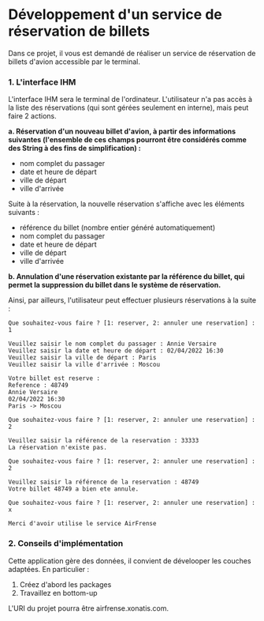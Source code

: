 # Développement d'un service de réservation de billets

Dans ce projet, il vous est demandé de réaliser un service de réservation de billets d'avion accessible par le terminal.

### 1. L'interface IHM

L'interface IHM sera le terminal de l'ordinateur. L'utilisateur n'a pas accès à la liste des réservations (qui sont gérées seulement en interne), mais peut faire 2 actions.

**a. Réservation d'un nouveau billet d'avion, à partir des informations suivantes (l'ensemble de ces champs pourront être considérés comme des String à des fins de simplification) :**

- nom complet du passager
- date et heure de départ
- ville de départ
- ville d'arrivée

Suite à la réservation, la nouvelle réservation s'affiche avec les éléments suivants :

- référence du billet (nombre entier généré automatiquement)
- nom complet du passager
- date et heure de départ
- ville de départ
- ville d'arrivée

**b. Annulation d'une réservation existante par la référence du billet, qui permet la suppression du billet dans le système de réservation.**

Ainsi, par ailleurs, l'utilisateur peut effectuer plusieurs réservations à la suite :

```
Que souhaitez-vous faire ? [1: reserver, 2: annuler une reservation] : 1

Veuillez saisir le nom complet du passager : Annie Versaire
Veuillez saisir la date et heure de départ : 02/04/2022 16:30
Veuillez saisir la ville de départ : Paris
Veuillez saisir la ville d'arrivée : Moscou

Votre billet est reserve :
Reference : 48749
Annie Versaire
02/04/2022 16:30
Paris -> Moscou

Que souhaitez-vous faire ? [1: reserver, 2: annuler une reservation] : 2

Veuillez saisir la référence de la reservation : 33333
La réservation n'existe pas.

Que souhaitez-vous faire ? [1: reserver, 2: annuler une reservation] : 2

Veuillez saisir la référence de la reservation : 48749
Votre billet 48749 a bien ete annule.

Que souhaitez-vous faire ? [1: reserver, 2: annuler une reservation] : x

Merci d'avoir utilise le service AirFrense
```

### 2. Conseils d'implémentation

Cette application gère des données, il convient de dévelooper les couches adaptées. En particulier :

1. Créez d'abord les packages
2. Travaillez en bottom-up

L'URI du projet pourra être airfrense.xonatis.com.